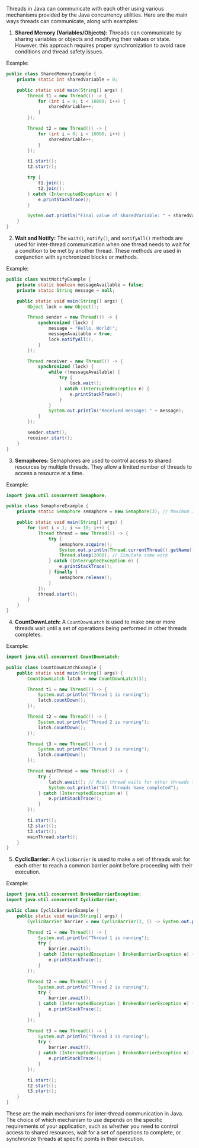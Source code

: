 Threads in Java can communicate with each other using various mechanisms provided by the Java concurrency utilities. Here are the main ways threads can communicate, along with examples:

1. **Shared Memory (Variables/Objects):**
Threads can communicate by sharing variables or objects and modifying their values or state. However, this approach requires proper synchronization to avoid race conditions and thread safety issues.

Example:
```java
public class SharedMemoryExample {
    private static int sharedVariable = 0;

    public static void main(String[] args) {
        Thread t1 = new Thread(() -> {
            for (int i = 0; i < 10000; i++) {
                sharedVariable++;
            }
        });

        Thread t2 = new Thread(() -> {
            for (int i = 0; i < 10000; i++) {
                sharedVariable++;
            }
        });

        t1.start();
        t2.start();

        try {
            t1.join();
            t2.join();
        } catch (InterruptedException e) {
            e.printStackTrace();
        }

        System.out.println("Final value of sharedVariable: " + sharedVariable);
    }
}
```

2. **Wait and Notify:**
The `wait()`, `notify()`, and `notifyAll()` methods are used for inter-thread communication when one thread needs to wait for a condition to be met by another thread. These methods are used in conjunction with synchronized blocks or methods.

Example:
```java
public class WaitNotifyExample {
    private static boolean messageAvailable = false;
    private static String message = null;

    public static void main(String[] args) {
        Object lock = new Object();

        Thread sender = new Thread(() -> {
            synchronized (lock) {
                message = "Hello, World!";
                messageAvailable = true;
                lock.notifyAll();
            }
        });

        Thread receiver = new Thread(() -> {
            synchronized (lock) {
                while (!messageAvailable) {
                    try {
                        lock.wait();
                    } catch (InterruptedException e) {
                        e.printStackTrace();
                    }
                }
                System.out.println("Received message: " + message);
            }
        });

        sender.start();
        receiver.start();
    }
}
```

3. **Semaphores:**
Semaphores are used to control access to shared resources by multiple threads. They allow a limited number of threads to access a resource at a time.

Example:
```java
import java.util.concurrent.Semaphore;

public class SemaphoreExample {
    private static Semaphore semaphore = new Semaphore(3); // Maximum 3 threads can access at a time

    public static void main(String[] args) {
        for (int i = 1; i <= 10; i++) {
            Thread thread = new Thread(() -> {
                try {
                    semaphore.acquire();
                    System.out.println(Thread.currentThread().getName() + " is accessing the resource");
                    Thread.sleep(2000); // Simulate some work
                } catch (InterruptedException e) {
                    e.printStackTrace();
                } finally {
                    semaphore.release();
                }
            });
            thread.start();
        }
    }
}
```

4. **CountDownLatch:**
A `CountDownLatch` is used to make one or more threads wait until a set of operations being performed in other threads completes.

Example:
```java
import java.util.concurrent.CountDownLatch;

public class CountDownLatchExample {
    public static void main(String[] args) {
        CountDownLatch latch = new CountDownLatch(3);

        Thread t1 = new Thread(() -> {
            System.out.println("Thread 1 is running");
            latch.countDown();
        });

        Thread t2 = new Thread(() -> {
            System.out.println("Thread 2 is running");
            latch.countDown();
        });

        Thread t3 = new Thread(() -> {
            System.out.println("Thread 3 is running");
            latch.countDown();
        });

        Thread mainThread = new Thread(() -> {
            try {
                latch.await(); // Main thread waits for other threads to complete
                System.out.println("All threads have completed");
            } catch (InterruptedException e) {
                e.printStackTrace();
            }
        });

        t1.start();
        t2.start();
        t3.start();
        mainThread.start();
    }
}
```

5. **CyclicBarrier:**
A `CyclicBarrier` is used to make a set of threads wait for each other to reach a common barrier point before proceeding with their execution.

Example:
```java
import java.util.concurrent.BrokenBarrierException;
import java.util.concurrent.CyclicBarrier;

public class CyclicBarrierExample {
    public static void main(String[] args) {
        CyclicBarrier barrier = new CyclicBarrier(3, () -> System.out.println("All threads have completed their tasks"));

        Thread t1 = new Thread(() -> {
            System.out.println("Thread 1 is running");
            try {
                barrier.await();
            } catch (InterruptedException | BrokenBarrierException e) {
                e.printStackTrace();
            }
        });

        Thread t2 = new Thread(() -> {
            System.out.println("Thread 2 is running");
            try {
                barrier.await();
            } catch (InterruptedException | BrokenBarrierException e) {
                e.printStackTrace();
            }
        });

        Thread t3 = new Thread(() -> {
            System.out.println("Thread 3 is running");
            try {
                barrier.await();
            } catch (InterruptedException | BrokenBarrierException e) {
                e.printStackTrace();
            }
        });

        t1.start();
        t2.start();
        t3.start();
    }
}
```

These are the main mechanisms for inter-thread communication in Java. The choice of which mechanism to use depends on the specific requirements of your application, such as whether you need to control access to shared resources, wait for a set of operations to complete, or synchronize threads at specific points in their execution.